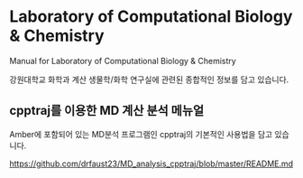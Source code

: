 # Laboratory of Computational Biology &amp; Chemistry
Manual for Laboratory of Computational Biology &amp; Chemistry

강원대학교 화학과 계산 생물학/화학 연구실에 관련된 종합적인 정보를 담고 있습니다. 

## cpptraj를 이용한 MD 계산 분석 메뉴얼

Amber에 포함되어 있는 MD분석 프로그램인 cpptraj의 기본적인 사용법을 담고 있습니다. 

https://github.com/drfaust23/MD_analysis_cpptraj/blob/master/README.md
